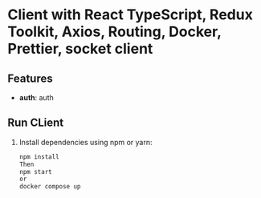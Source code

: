 # Client with React TypeScript, Redux Toolkit, Axios, Routing, Docker, Prettier, socket client

## Features

- **auth**: auth

## Run CLient

1. Install dependencies using npm or yarn:

   ```bash
   npm install
   Then
   npm start
   or
   docker compose up
   ```
